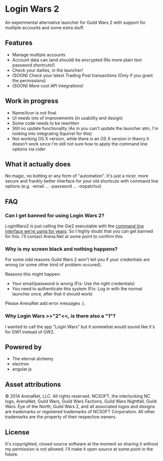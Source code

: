 # Login Wars 2

An experimental alternative launcher for Guild Wars 2 with support for multiple accounts and some extra stuff.

## Features
* Manage multiple accounts
* Account data can (and should) be encrypted (No more plain text password shortcuts!)
* Check your dailies, in the launcher!
* (SOON) Check your latest Trading Post transactions (Only if you grant the permissions)
* (SOON) More cool API integrations!

## Work in progress
* Name/Icon is not final
* UI needs lots of improvements (in usability and design)
* Some code needs to be rewritten
* Still no update functionality (As in you can't update the launcher atm, I'm looking into integrating Squirrel for this)
* Not working OS X version, while there is an OS X version in theory it doesn't work since I'm still not sure how to apply the command line options via cider

## What it actually does

No magic, no botting or any form of "automation". It's just a nicer, more secure and frankly better interface for your old shortcuts with command line options (e.g. -email ... -password ... -nopatchui)

## FAQ

### Can I get banned for using Login Wars 2?

LoginWars2 is just calling the Gw2 executable with the [command line interface we're using for years](https://wiki.guildwars2.com/wiki/Command_line_arguments). So I highly doubt that you can get banned for this. I'll contact Arena.Net at some point to confirm this.

### Why is my screen black and nothing happens?

For some odd reasons Guild Wars 2 won't tell you if your credentials are wrong (or some other kind of problem occured).

Reasons this might happen:
* Your email/password is wrong (Fix: Use the right credentials)
* You need to authenticate this system (Fix: Log in with the normal launcher once, after that it should work)

Please ArenaNet add error messages :).

### Why Login Wars >>"2"<<, is there also a "1"?

I wanted to call the app "Login Wars" but it somewhat would sound like it's for GW1 instead of GW2.

## Powered by

* The eternal alchemy
* electron
* angular.js

## Asset attributions

&copy; 2014 ArenaNet, LLC. All rights reserved. NCSOFT, the interlocking NC logo, ArenaNet, Guild Wars, Guild Wars Factions, Guild Wars Nightfall, Guild Wars: Eye of the North, Guild Wars 2, and all associated logos and designs are trademarks or registered trademarks of NCSOFT Corporation. All other trademarks are the property of their respective owners.

## License

It's copyrighted, closed source software at the moment so sharing it without my permission is not allowed. I'll make it open source at some point in the future.
